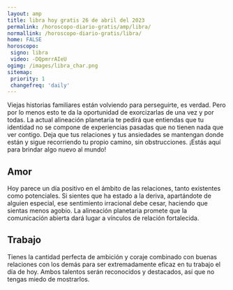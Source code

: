 ```yaml
---
layout: amp
title: libra hoy gratis 26 de abril del 2023 
permalink: /horoscopo-diario-gratis/amp/libra/
normallink: /horoscopo-diario-gratis/libra/
home: FALSE
horoscopo:
 signo: libra
 video: -DQpmrrAIeU
ogimg: /images/libra_char.png
sitemap:
 priority: 1
 changefreq: 'daily'
---
```



Viejas historias familiares están volviendo para perseguirte, es verdad. Pero por lo menos esto te da la oportunidad de exorcizarlas de una vez y por todas. La actual alineación planetaria te pedirá que entiendas que tu identidad no se compone de experiencias pasadas que no tienen nada que ver contigo. Deja que tus relaciones y tus ansiedades se mantengan donde están y sigue recorriendo tu propio camino, sin obstrucciones. ¡Estás aquí para brindar algo nuevo al mundo!

## Amor

Hoy parece un día positivo en el ámbito de las relaciones, tanto existentes como potenciales. Si sientes que ha estado a la deriva, apartándote de alguien especial, ese sentimiento irracional debe cesar, haciendo que sientas menos agobio. La alineación planetaria promete que la comunicación abierta dará lugar a vínculos de relación fortalecida.

## Trabajo

Tienes la cantidad perfecta de ambición y coraje combinado con buenas relaciones con los demás para ser extremadamente eficaz en tu trabajo el día de hoy. Ambos talentos serán reconocidos y destacados, así que no tengas miedo de mostrarlos.